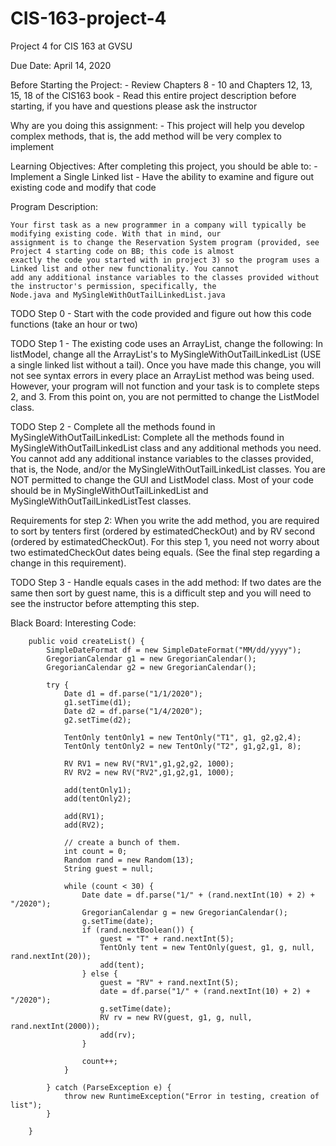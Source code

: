 # CIS-163-project-4
Project 4 for CIS 163 at GVSU 

Due Date:
    April 14, 2020

Before Starting the Project:
    - Review Chapters 8 - 10 and Chapters 12, 13, 15, 18 of the CIS163 book
    - Read this entire project description before starting, if you have and questions please ask the instructor

Why are you doing this assignment:
    - This project will help you develop complex methods, that is, the add method will be very complex to implement

Learning Objectives:
    After completing this project, you should be able to:
        - Implement a Single Linked list
        - Have the ability to examine and figure out existing code and modify that code

Program Description:

    Your first task as a new programmer in a company will typically be modifying existing code. With that in mind, our    
    assignment is to change the Reservation System program (provided, see Project 4 starting code on BB; this code is almost 
    exactly the code you started with in project 3) so the program uses a Linked list and other new functionality. You cannot 
    add any additional instance variables to the classes provided without the instructor's permission, specifically, the 
    Node.java and MySingleWithOutTailLinkedList.java

TODO Step 0 - Start with the code provided and figure out how this code functions (take an hour or two)

TODO Step 1 - The existing code uses an ArrayList, change the following:
    In listModel, change all the ArrayList's to MySingleWithOutTailLinkedList (USE a single linked list without a tail).
    Once you have made this change, you will not see syntax errors in every place an ArrayList method was being used.
    However, your program will not function and your task is to complete steps 2, and 3. From this point on, you are not
    permitted to change the ListModel class.

TODO Step 2 - Complete all the methods found in MySingleWithOutTailLinkedList:
    Complete all the methods found in MySingleWithOutTailLinkedList class and any additional methods you need. You
    cannot add any additional instance variables to the classes provided, that is, the Node, and/or the
    MySingleWithOutTailLinkedList classes. You are NOT permitted to change the GUI and ListModel class. Most of your
    code should be in MySingleWithOutTailLinkedList and MySingleWithOutTailLinkedListTest classes.

  Requirements for step 2:
      When you write the add method, you are required to sort by tenters first (ordered by estimatedCheckOut) and by RV
      second (ordered by estimatedCheckOut). For this step 1, you need not worry about two estimatedCheckOut dates
      being equals. (See the final step regarding a change in this requirement).

TODO Step 3 - Handle equals cases in the add method:
    If two dates are the same then sort by guest name, this is a difficult step and you will need to see the instructor
    before attempting this step.



Black Board:
    Interesting Code:

        public void createList() {
            SimpleDateFormat df = new SimpleDateFormat("MM/dd/yyyy");
            GregorianCalendar g1 = new GregorianCalendar();
            GregorianCalendar g2 = new GregorianCalendar();

            try {
                Date d1 = df.parse("1/1/2020");
                g1.setTime(d1);
                Date d2 = df.parse("1/4/2020");
                g2.setTime(d2);

                TentOnly tentOnly1 = new TentOnly("T1", g1, g2,g2,4);
                TentOnly tentOnly2 = new TentOnly("T2", g1,g2,g1, 8);

                RV RV1 = new RV("RV1",g1,g2,g2, 1000);
                RV RV2 = new RV("RV2",g1,g2,g1, 1000);

                add(tentOnly1);
                add(tentOnly2);

                add(RV1);
                add(RV2);

                // create a bunch of them.
                int count = 0;
                Random rand = new Random(13);
                String guest = null;

                while (count < 30) {
                    Date date = df.parse("1/" + (rand.nextInt(10) + 2) + "/2020");
                    GregorianCalendar g = new GregorianCalendar();
                    g.setTime(date);
                    if (rand.nextBoolean()) {
                        guest = "T" + rand.nextInt(5);
                        TentOnly tent = new TentOnly(guest, g1, g, null, rand.nextInt(20));
                        add(tent);
                    } else {
                        guest = "RV" + rand.nextInt(5);
                        date = df.parse("1/" + (rand.nextInt(10) + 2) + "/2020");
                        g.setTime(date);
                        RV rv = new RV(guest, g1, g, null, rand.nextInt(2000));
                        add(rv);
                    }

                    count++;
                }

            } catch (ParseException e) {
                throw new RuntimeException("Error in testing, creation of list");
            }

        }
